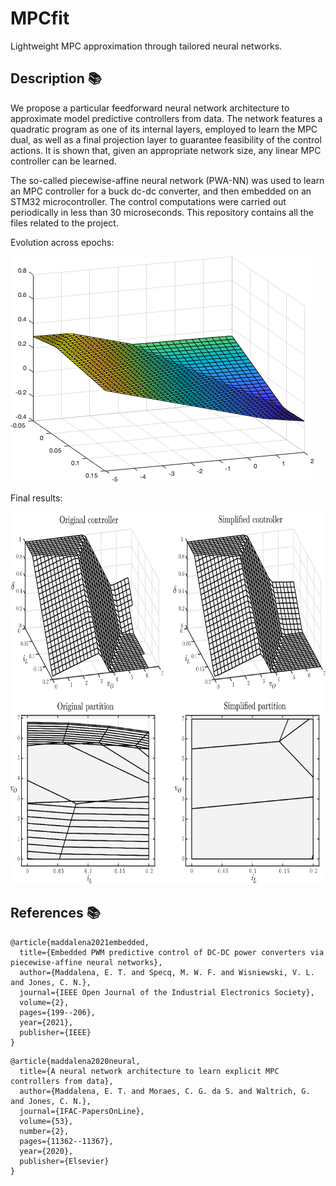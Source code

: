 # MPCfit

Lightweight MPC approximation through tailored neural networks.

## Description :books:

We propose a particular feedforward neural network architecture to approximate model predictive controllers from data. The network features a quadratic program as one of its internal layers, employed to learn the MPC dual, as well as a final projection layer to guarantee feasibility of the control actions. It is shown that, given an appropriate network size, any linear MPC controller can be learned.

The so-called piecewise-affine neural network (PWA-NN) was used to learn an MPC controller for a buck dc-dc converter, and then embedded on an STM32 microcontroller. The control computations were carried out periodically in less than 30 microseconds. This repository contains all the files related to the project.

Evolution across epochs:

![alt text](https://github.com/emilioMaddalena/MPCfit/blob/master/files/Sketch/fitting.gif)


Final results:

<img src="https://github.com/emilioMaddalena/MPCfit/blob/master/files/Sketch/comparison.png" width="700" height="595">

## References :books:

```
@article{maddalena2021embedded,
  title={Embedded PWM predictive control of DC-DC power converters via piecewise-affine neural networks},
  author={Maddalena, E. T. and Specq, M. W. F. and Wisniewski, V. L. and Jones, C. N.},
  journal={IEEE Open Journal of the Industrial Electronics Society},
  volume={2},
  pages={199--206},
  year={2021},
  publisher={IEEE}
}
```
```
@article{maddalena2020neural,
  title={A neural network architecture to learn explicit MPC controllers from data},
  author={Maddalena, E. T. and Moraes, C. G. da S. and Waltrich, G. and Jones, C. N.},
  journal={IFAC-PapersOnLine},
  volume={53},
  number={2},
  pages={11362--11367},
  year={2020},
  publisher={Elsevier}
}
```
